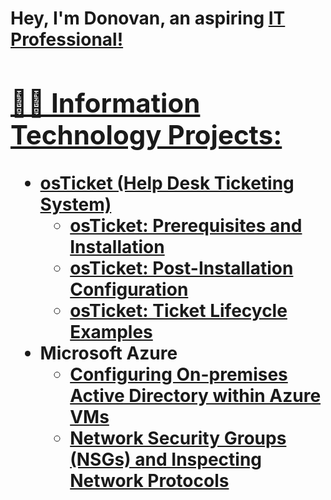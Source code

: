 <h1>Hey, I'm Donovan, an aspiring <a href="www.linkedin.com/in/donovan-hamilton-49365128a">IT Professional!

<h2>👨‍💻 Information Technology Projects:</h2>

- <b>osTicket (Help Desk Ticketing System)</b>
  - [osTicket: Prerequisites and Installation](https://github.com/dhamilton1897/osticket-prereqs/)
  - [osTicket: Post-Installation Configuration](https://github.com/dhamilton1897/post-install-config)
  - [osTicket: Ticket Lifecycle Examples](https://github.com/dhamilton1897/ticketlife-examples)
- <b>Microsoft Azure</b>
  - [Configuring On-premises Active Directory within Azure VMs](https://github.com/joshmadakorcc/configure-ad)
  - [Network Security Groups (NSGs) and Inspecting Network Protocols](https://github.com/joshmadakorcc/azure-network-protocols)

[linkedin]: www.linkedin.com/in/donovan-hamilton-49365128a


